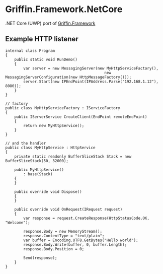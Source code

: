 # Griffin.Framework.NetCore
.NET Core (UWP) port of [Griffin.Framework](https://github.com/jgauffin/Griffin.Framework)

## Example HTTP listener

	internal class Program
	{
		public static void RunDemo()
		{
			var server = new MessagingServer(new MyHttpServiceFactory(),
												new MessagingServerConfiguration(new HttpMessageFactory()));
			server.Start(new IPEndPoint(IPAddress.Parse("192.168.1.12"), 8080));
		}
	}
	 
	// factory
	public class MyHttpServiceFactory : IServiceFactory
	{
		public IServerService CreateClient(EndPoint remoteEndPoint)
		{
			return new MyHttpService();
		}
	}
	 
	// and the handler
	public class MyHttpService : HttpService
	{
		private static readonly BufferSliceStack Stack = new BufferSliceStack(50, 32000);
	 
		public MyHttpService()
			: base(Stack)
		{
		}
	 
		public override void Dispose()
		{
		}
	 
		public override void OnRequest(IRequest request)
		{
			var response = request.CreateResponse(HttpStatusCode.OK, "Welcome");
	 
			response.Body = new MemoryStream();
			response.ContentType = "text/plain";
			var buffer = Encoding.UTF8.GetBytes("Hello world");
			response.Body.Write(buffer, 0, buffer.Length);
			response.Body.Position = 0;
	 
			Send(response);
		}
	}
